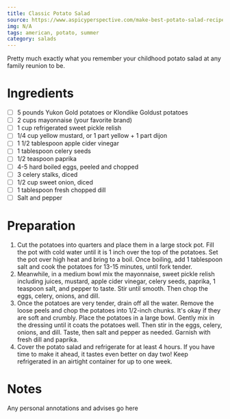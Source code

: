 ```yaml
---
title: Classic Potato Salad
source: https://www.aspicyperspective.com/make-best-potato-salad-recipe/
img: N/A
tags: american, potato, summer
category: salads
---
```


Pretty much exactly what you remember your childhood potato salad at any family reunion to be.

Ingredients
===========

* [ ] 5 pounds Yukon Gold potatoes or Klondike Goldust potatoes
* [ ] 2 cups mayonnaise (your favorite brand)
* [ ] 1 cup refrigerated sweet pickle relish
* [ ] 1/4 cup yellow mustard, or 1 part yellow + 1 part dijon
* [ ] 1 1/2 tablespoon apple cider vinegar
* [ ] 1 tablespoon celery seeds
* [ ] 1/2 teaspoon paprika
* [ ] 4-5 hard boiled eggs, peeled and chopped
* [ ] 3 celery stalks,  diced
* [ ] 1/2 cup sweet onion,  diced
* [ ] 1 tablespoon fresh chopped dill
* [ ] Salt and pepper

Preparation
===========
1. Cut the potatoes into quarters and place them in a large stock pot. Fill the pot with cold water until it is 1 inch over the top of the potatoes. Set the pot over high heat and bring to a boil. Once boiling, add 1 tablespoon salt and cook the potatoes for 13-15 minutes, until fork tender.
2. Meanwhile, in a medium bowl mix the mayonnaise, sweet pickle relish including juices, mustard, apple cider vinegar, celery seeds, paprika, 1 teaspoon salt, and pepper to taste. Stir until smooth. Then chop the eggs, celery, onions, and dill.
3. Once the potatoes are very tender, drain off all the water. Remove the loose peels and chop the potatoes into 1/2-inch chunks. It's okay if they are soft and crumbly. Place the potatoes in a large bowl. Gently mix in the dressing until it coats the potatoes well. Then stir in the eggs, celery, onions, and dill. Taste, then salt and pepper as needed. Garnish with fresh dill and paprika.
4. Cover the potato salad and refrigerate for at least 4 hours. If you have time to make it ahead, it tastes even better on day two! Keep refrigerated in an airtight container for up to one week.

Notes
=====

Any personal annotations and advises go here
